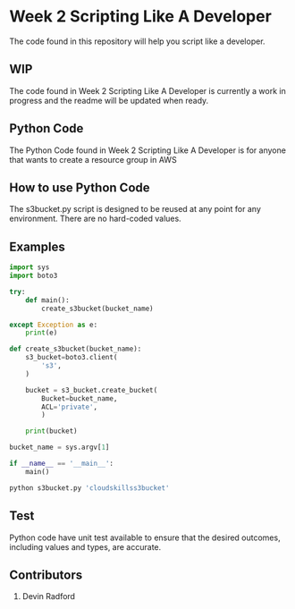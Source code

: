 # Week 2 Scripting Like A Developer

The code found in this repository will help you script like a developer.

## WIP
The code found in Week 2 Scripting Like A Developer is currently a work in progress and the readme will be updated when ready.
 
## Python Code
The Python Code found in Week 2 Scripting Like A Developer is for anyone that wants to create a resource group in AWS

## How to use Python Code
The s3bucket.py script is designed to be reused at any point for any environment. There are no hard-coded values.

## Examples

```Python
import sys
import boto3

try:
    def main():
        create_s3bucket(bucket_name)

except Exception as e:
    print(e)

def create_s3bucket(bucket_name):
    s3_bucket=boto3.client(
        's3',
    )

    bucket = s3_bucket.create_bucket(
        Bucket=bucket_name,
        ACL='private',
        )

    print(bucket)

bucket_name = sys.argv[1]

if __name__ == '__main__':
    main()

python s3bucket.py 'cloudskillss3bucket'
```

## Test 
Python code have unit test available to ensure that the desired outcomes, including values and types, are accurate.

## Contributors
1. Devin Radford 